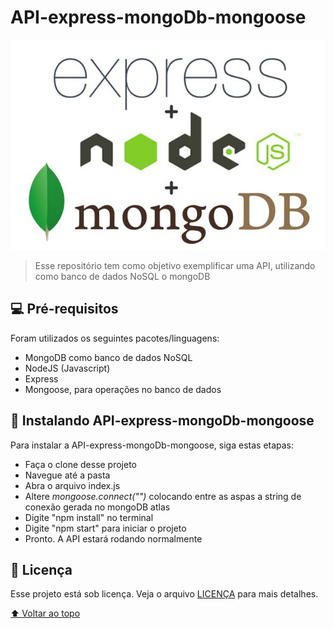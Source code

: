 # API-express-mongoDb-mongoose

<img src="img.jpeg" alt="img">

> Esse repositório tem como objetivo exemplificar uma API, utilizando como banco de dados NoSQL o mongoDB

## 💻 Pré-requisitos

Foram utilizados os seguintes pacotes/linguagens:
* MongoDB como banco de dados NoSQL
* NodeJS (Javascript)
* Express
* Mongoose, para operações no banco de dados

## 🚀 Instalando API-express-mongoDb-mongoose

Para instalar a API-express-mongoDb-mongoose, siga estas etapas:
* Faça o clone desse projeto
* Navegue até a pasta
* Abra o arquivo index.js
* Altere *mongoose.connect("")* colocando entre as aspas a string de conexão gerada no mongoDB atlas
* Digite "npm install" no terminal
* Digite "npm start" para iniciar o projeto
* Pronto. A API estará rodando normalmente

## 📝 Licença

Esse projeto está sob licença. Veja o arquivo [LICENÇA](LICENSE.md) para mais detalhes.

[⬆ Voltar ao topo](#API-express-mongoDb-mongoose)<br>
